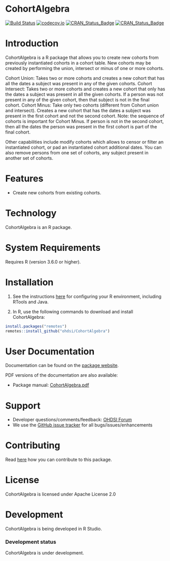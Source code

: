 CohortAlgebra
================

[![Build Status](https://github.com/OHDSI/CohortAlgebra/workflows/R-CMD-check/badge.svg)](https://github.com/OHDSI/CohortAlgebra/actions?query=workflow%3AR-CMD-check)
[![codecov.io](https://codecov.io/github/OHDSI/CohortAlgebra/coverage.svg?branch=main)](https://app.codecov.io/github/OHDSI/CohortAlgebra?branch=main)
[![CRAN_Status_Badge](http://www.r-pkg.org/badges/version/CohortAlgebra)](https://cran.r-project.org/package=CohortAlgebra)
[![CRAN_Status_Badge](http://cranlogs.r-pkg.org/badges/CohortAlgebra)](https://cran.r-project.org/package=CohortAlgebra)

Introduction
============

CohortAlgebra is a R package that allows you to create new cohorts from previously instantiated cohorts in a cohort table. New cohorts may be created by performing the union, intersect or minus of one or more cohorts. 

Cohort Union: Takes two or more cohorts and creates a new cohort that has all the dates a subject was present in any of the given cohorts.
Cohort Intersect: Takes two or more cohorts and creates a new cohort that only has the dates a subject was present in all the given cohorts. If a person was not present in any of the given cohort, then that subject is not in the final cohort.
Cohort Minus: Take only two cohorts (different from Cohort union and intersect). Creates a new cohort that has the dates a subject was present in the first cohort and not the second cohort. Note: the sequence of cohorts is important for Cohort Minus. If person is not in the second cohort, then all the dates the person was present in the first cohort is part of the final cohort.

Other capabilities include modify cohorts which allows to censor or filter an instantiated cohort, or pad an instantiated cohort additional dates. You can also remove persons from one set of cohorts, any subject present in another set of cohorts.

Features
========
- Create new cohorts from existing cohorts.

Technology
============
CohortAlgebra is an R package.

System Requirements
============
Requires R (version 3.6.0 or higher). 

Installation
=============
1. See the instructions [here](https://ohdsi.github.io/Hades/rSetup.html) for configuring your R environment, including RTools and Java.

2. In R, use the following commands to download and install CohortAlgebra:

  ```r
  install.packages("remotes")
  remotes::install_github("ohdsi/CohortAlgebra")
  ```

User Documentation
==================
Documentation can be found on the [package website](https://ohdsi.github.io/CohortAlgebra).

PDF versions of the documentation are also available:
* Package manual: [CohortAlgebra.pdf](https://raw.githubusercontent.com/OHDSI/CohortAlgebra/main/extras/CohortAlgebra.pdf)

Support
=======
* Developer questions/comments/feedback: <a href="http://forums.ohdsi.org/c/developers">OHDSI Forum</a>
* We use the <a href="https://github.com/OHDSI/CohortAlgebra/issues">GitHub issue tracker</a> for all bugs/issues/enhancements

Contributing
============
Read [here](https://ohdsi.github.io/Hades/contribute.html) how you can contribute to this package.

License
=======
CohortAlgebra is licensed under Apache License 2.0

Development
===========
CohortAlgebra is being developed in R Studio.

### Development status

CohortAlgebra is under development.